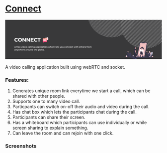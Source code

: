 # [Connect](https://connect-call.herokuapp.com/)
![banner](https://github.com/swarnalii/connect-call/blob/main/imgs/banner.png)

A video calling application built using webRTC and socket.

### Features:

1. Generates unique room link everytime we start a call, which can be shared with other people.
2. Supports one to many video call. 
3. Particpants can switch on-off their audio and video during the call.
4. Has chat box which lets the participants chat during the call.
5. Participants can share their screen.
6. Has a whiteboard which participants can use individually or while screen sharing to explain something.
7. Can leave the room and can rejoin with one click.

### Screenshots